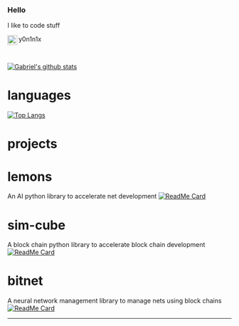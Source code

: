 ### Hello
I like to code stuff

y0n1n1x
<img align="left" alt="y0n1n1x | Instagram" width="22px" src="https://cdn.jsdelivr.net/npm/simple-icons@v3/icons/instagram.svg" />

<br />

[![Gabriel's github stats](https://github-readme-stats.vercel.app/api?username=Y0N1N1&show_icons=true&theme=radical)](https://github.com/anuraghazra/github-readme-stats)

# languages
[![Top Langs](https://github-readme-stats.vercel.app/api/top-langs/?username=Y0N1N1&show_icons=true&theme=radical)](https://github.com/anuraghazra/github-readme-stats)

# projects

# lemons
An AI python library to accelerate net development
[![ReadMe Card](https://github-readme-stats.vercel.app/api/pin/?username=Y0N1N1&repo=lemons&show_icons=true&theme=radical)](https://github.com/anuraghazra/github-readme-stats)

# sim-cube
A block chain python library to accelerate block chain development
[![ReadMe Card](https://github-readme-stats.vercel.app/api/pin/?username=Y0N1N1&repo=sim-cube&show_icons=true&theme=radical)](https://github.com/anuraghazra/github-readme-stats)

# bitnet
A neural network management library to manage nets using block chains
[![ReadMe Card](https://github-readme-stats.vercel.app/api/pin/?username=Y0N1N1&repo=bitnet&show_icons=true&theme=radical)](https://github.com/anuraghazra/github-readme-stats)

---

